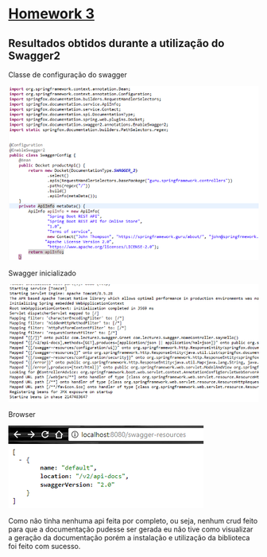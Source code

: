 # [Homework 3](https://github.com/vinicius3w/if1007-Microservices/blob/master/hw/HW3.md)

## Resultados obtidos durante a utilização do Swagger2

Classe de configuração do swagger

![class](/hw3/class_1.png)

Swagger inicializado

![console](/hw3/console.png)

Browser

![browser](/hw3/browser_1.png)

Como não tinha nenhuma api feita por completo, ou seja, nenhum crud feito para que a documentação pudesse
ser gerada eu não tive como visualizar a geração da documentação porém a instalação e utilização da biblioteca foi feito com sucesso.